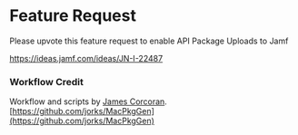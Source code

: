 # Feature Request

Please upvote this feature request to enable API Package Uploads to Jamf

https://ideas.jamf.com/ideas/JN-I-22487

### Workflow Credit

Workflow and scripts by [James Corcoran](https://jorks.net).</br>
[https://github.com/jorks/MacPkgGen](https://github.com/jorks/MacPkgGen)
